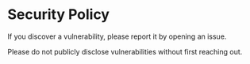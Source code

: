 # Security Policy

If you discover a vulnerability, please report it by opening an issue.

Please do not publicly disclose vulnerabilities without first reaching out.